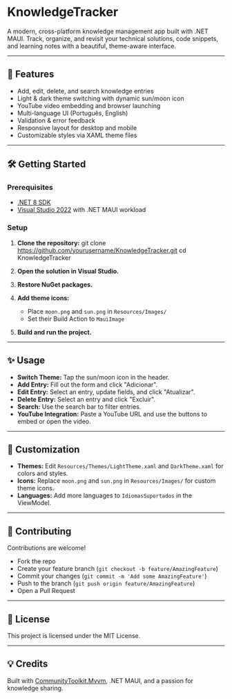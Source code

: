 # KnowledgeTracker

A modern, cross-platform knowledge management app built with .NET MAUI. Track, organize, and revisit your technical solutions, code snippets, and learning notes with a beautiful, theme-aware interface.

---

## 🚀 Features

- Add, edit, delete, and search knowledge entries
- Light & dark theme switching with dynamic sun/moon icon
- YouTube video embedding and browser launching
- Multi-language UI (Português, English)
- Validation & error feedback
- Responsive layout for desktop and mobile
- Customizable styles via XAML theme files

---

## 🛠️ Getting Started

### Prerequisites

- [.NET 8 SDK](https://dotnet.microsoft.com/download/dotnet/8.0)
- [Visual Studio 2022](https://visualstudio.microsoft.com/vs/) with .NET MAUI workload

### Setup

1. **Clone the repository:**
git clone https://github.com/yourusername/KnowledgeTracker.git cd KnowledgeTracker


2. **Open the solution in Visual Studio.**

3. **Restore NuGet packages.**

4. **Add theme icons:**
   - Place `moon.png` and `sun.png` in `Resources/Images/`
   - Set their Build Action to `MauiImage`

5. **Build and run the project.**

---

## ✨ Usage

- **Switch Theme:** Tap the sun/moon icon in the header.
- **Add Entry:** Fill out the form and click "Adicionar".
- **Edit Entry:** Select an entry, update fields, and click "Atualizar".
- **Delete Entry:** Select an entry and click "Excluir".
- **Search:** Use the search bar to filter entries.
- **YouTube Integration:** Paste a YouTube URL and use the buttons to embed or open the video.

---

## 🧩 Customization

- **Themes:** Edit `Resources/Themes/LightTheme.xaml` and `DarkTheme.xaml` for colors and styles.
- **Icons:** Replace `moon.png` and `sun.png` in `Resources/Images/` for custom theme icons.
- **Languages:** Add more languages to `IdiomasSuportados` in the ViewModel.

---

## 🤝 Contributing

Contributions are welcome!  
- Fork the repo
- Create your feature branch (`git checkout -b feature/AmazingFeature`)
- Commit your changes (`git commit -m 'Add some AmazingFeature'`)
- Push to the branch (`git push origin feature/AmazingFeature`)
- Open a Pull Request

---

## 📄 License

This project is licensed under the MIT License.

---

## 💡 Credits

Built with [CommunityToolkit.Mvvm](https://learn.microsoft.com/en-us/dotnet/communitytoolkit/mvvm/introduction), .NET MAUI, and a passion for knowledge sharing.
